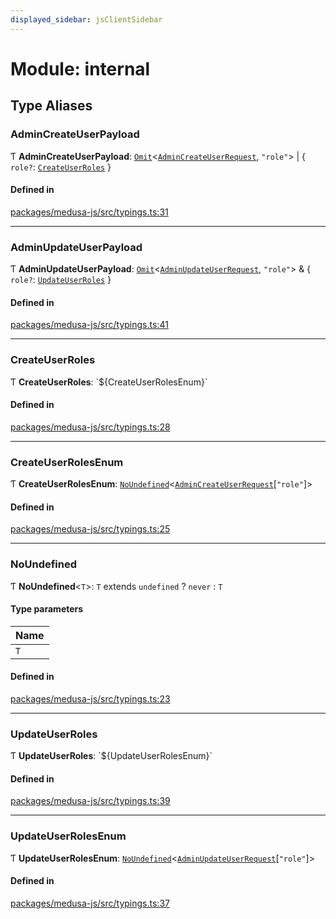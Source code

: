 ```yaml
---
displayed_sidebar: jsClientSidebar
---
```


# Module: internal

## Type Aliases

### AdminCreateUserPayload

Ƭ **AdminCreateUserPayload**: [`Omit`](internal-1.md#omit)<[`AdminCreateUserRequest`](../classes/internal-8.internal.AdminCreateUserRequest.md), ``"role"``\> \| { `role?`: [`CreateUserRoles`](internal-11.md#createuserroles)  }

#### Defined in

[packages/medusa-js/src/typings.ts:31](https://github.com/medusajs/medusa/blob/f15cd596e4/packages/medusa-js/src/typings.ts#L31)

___

### AdminUpdateUserPayload

Ƭ **AdminUpdateUserPayload**: [`Omit`](internal-1.md#omit)<[`AdminUpdateUserRequest`](../classes/internal-8.internal.AdminUpdateUserRequest.md), ``"role"``\> & { `role?`: [`UpdateUserRoles`](internal-11.md#updateuserroles)  }

#### Defined in

[packages/medusa-js/src/typings.ts:41](https://github.com/medusajs/medusa/blob/f15cd596e4/packages/medusa-js/src/typings.ts#L41)

___

### CreateUserRoles

Ƭ **CreateUserRoles**: \`${CreateUserRolesEnum}\`

#### Defined in

[packages/medusa-js/src/typings.ts:28](https://github.com/medusajs/medusa/blob/f15cd596e4/packages/medusa-js/src/typings.ts#L28)

___

### CreateUserRolesEnum

Ƭ **CreateUserRolesEnum**: [`NoUndefined`](internal-11.md#noundefined)<[`AdminCreateUserRequest`](../classes/internal-8.internal.AdminCreateUserRequest.md)[``"role"``]\>

#### Defined in

[packages/medusa-js/src/typings.ts:25](https://github.com/medusajs/medusa/blob/f15cd596e4/packages/medusa-js/src/typings.ts#L25)

___

### NoUndefined

Ƭ **NoUndefined**<`T`\>: `T` extends `undefined` ? `never` : `T`

#### Type parameters

| Name |
| :------ |
| `T` |

#### Defined in

[packages/medusa-js/src/typings.ts:23](https://github.com/medusajs/medusa/blob/f15cd596e4/packages/medusa-js/src/typings.ts#L23)

___

### UpdateUserRoles

Ƭ **UpdateUserRoles**: \`${UpdateUserRolesEnum}\`

#### Defined in

[packages/medusa-js/src/typings.ts:39](https://github.com/medusajs/medusa/blob/f15cd596e4/packages/medusa-js/src/typings.ts#L39)

___

### UpdateUserRolesEnum

Ƭ **UpdateUserRolesEnum**: [`NoUndefined`](internal-11.md#noundefined)<[`AdminUpdateUserRequest`](../classes/internal-8.internal.AdminUpdateUserRequest.md)[``"role"``]\>

#### Defined in

[packages/medusa-js/src/typings.ts:37](https://github.com/medusajs/medusa/blob/f15cd596e4/packages/medusa-js/src/typings.ts#L37)
